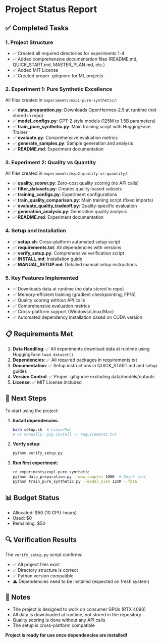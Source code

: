 # Project Status Report

## ✅ Completed Tasks

### 1. Project Structure
- ✅ Created all required directories for experiments 1-4
- ✅ Added comprehensive documentation files (README.md, QUICK_START.md, MASTER_PLAN.md, etc.)
- ✅ Added MIT License
- ✅ Created proper .gitignore for ML projects

### 2. Experiment 1: Pure Synthetic Excellence
All files created in `experiments/exp1-pure-synthetic/`:
- ✅ **data_preparation.py**: Downloads OpenHermes-2.5 at runtime (not stored in repo)
- ✅ **model_configs.py**: GPT-2 style models (125M to 1.5B parameters)
- ✅ **train_pure_synthetic.py**: Main training script with HuggingFace Trainer
- ✅ **evaluate.py**: Comprehensive evaluation metrics
- ✅ **generate_samples.py**: Sample generation and analysis
- ✅ **README.md**: Experiment documentation

### 3. Experiment 2: Quality vs Quantity
All files created in `experiments/exp2-quality-vs-quantity/`:
- ✅ **quality_scorer.py**: Zero-cost quality scoring (no API calls)
- ✅ **filter_datasets.py**: Creates quality-based subsets
- ✅ **training_configs.py**: Experiment configurations
- ✅ **train_quality_comparison.py**: Main training script (fixed imports)
- ✅ **evaluate_quality_tradeoff.py**: Quality-specific evaluation
- ✅ **generation_analysis.py**: Generation quality analysis
- ✅ **README.md**: Experiment documentation

### 4. Setup and Installation
- ✅ **setup.sh**: Cross-platform automated setup script
- ✅ **requirements.txt**: All dependencies with versions
- ✅ **verify_setup.py**: Comprehensive verification script
- ✅ **INSTALL.md**: Installation guide
- ✅ **MANUAL_SETUP.md**: Detailed manual setup instructions

### 5. Key Features Implemented
- ✅ Downloads data at runtime (no data stored in repo)
- ✅ Memory-efficient training (gradient checkpointing, FP16)
- ✅ Quality scoring without API calls
- ✅ Comprehensive evaluation metrics
- ✅ Cross-platform support (Windows/Linux/Mac)
- ✅ Automated dependency installation based on CUDA version

## 📋 Requirements Met

1. **Data Handling**: ✅ All experiments download data at runtime using HuggingFace `load_dataset()`
2. **Dependencies**: ✅ All required packages in requirements.txt
3. **Documentation**: ✅ Setup instructions in QUICK_START.md and setup guides
4. **Version Control**: ✅ Proper .gitignore excluding data/models/outputs
5. **License**: ✅ MIT License included

## 🚀 Next Steps

To start using the project:

1. **Install dependencies**:
   ```bash
   bash setup.sh  # Linux/Mac
   # or manually: pip install -r requirements.txt
   ```

2. **Verify setup**:
   ```bash
   python verify_setup.py
   ```

3. **Run first experiment**:
   ```bash
   cd experiments/exp1-pure-synthetic
   python data_preparation.py --max_samples 1000  # Quick test
   python train_pure_synthetic.py --model_size 125M --fp16
   ```

## 📊 Budget Status
- Allocated: $50 (10 GPU-hours)
- Used: $0
- Remaining: $50

## 🔍 Verification Results
The `verify_setup.py` script confirms:
- ✅ All project files exist
- ✅ Directory structure is correct
- ✅ Python version compatible
- ⚠️ Dependencies need to be installed (expected on fresh system)

## 📝 Notes
- The project is designed to work on consumer GPUs (RTX 4090)
- All data is downloaded at runtime, not stored in the repository
- Quality scoring is done without any API calls
- The setup is cross-platform compatible

**Project is ready for use once dependencies are installed!** 
